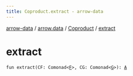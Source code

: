 ```yaml
---
title: Coproduct.extract - arrow-data
---
```


[arrow-data](../../index.html) / [arrow.data](../index.html) / [Coproduct](index.html) / [extract](./extract.html)

# extract

`fun extract(CF: Comonad<`[`F`](index.html#F)`>, CG: Comonad<`[`G`](index.html#G)`>): `[`A`](index.html#A)